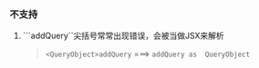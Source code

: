 ### 不支持
1. ```<QueryObject>addQuery``尖括号常常出现错误，会被当做JSX来解析
    > ```<QueryObject>addQuery``` ===> ```addQuery as  QueryObject```